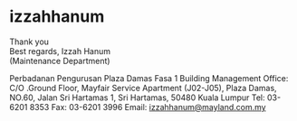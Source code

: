 # izzahhanum
Thank you   
Best regards, 
Izzah Hanum             
(Maintenance Department)   

Perbadanan Pengurusan Plaza Damas Fasa 1 
Building Management Office: C/O .Ground Floor, 
Mayfair Service Apartment (J02-J05), Plaza Damas, 
NO.60, Jalan Sri Hartamas 1, Sri Hartamas, 
50480 Kuala Lumpur 
Tel: 03-6201 8353 Fax: 03-6201 3996 
Email: izzahhanum@mayland.com.my
